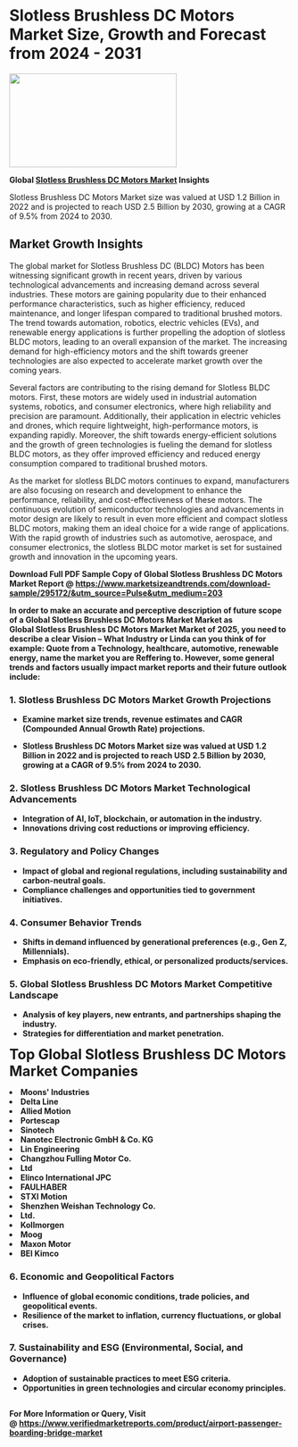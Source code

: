 <H1>Slotless Brushless DC Motors Market Size, Growth and Forecast from 2024 - 2031</H1><img class="aligncenter size-medium wp-image-584254" src="https://thirdeyenews.in/wp-content/uploads/2024/09/Global-Market-Research-300x168.jpeg" alt="" width="300" height="168" /><p><strong>Global&nbsp;<a href="https://www.marketsizeandtrends.com/download-sample/295172/&amp;utm_source=Pulse&amp;utm_medium=203">Slotless Brushless DC Motors Market</a> Insights</strong></p><p>Slotless Brushless DC Motors Market size was valued at USD 1.2 Billion in 2022 and is projected to reach USD 2.5 Billion by 2030, growing at a CAGR of 9.5% from 2024 to 2030.</p><p><h2>Market Growth Insights</h2> <p>The global market for Slotless Brushless DC (BLDC) Motors has been witnessing significant growth in recent years, driven by various technological advancements and increasing demand across several industries. These motors are gaining popularity due to their enhanced performance characteristics, such as higher efficiency, reduced maintenance, and longer lifespan compared to traditional brushed motors. The trend towards automation, robotics, electric vehicles (EVs), and renewable energy applications is further propelling the adoption of slotless BLDC motors, leading to an overall expansion of the market. The increasing demand for high-efficiency motors and the shift towards greener technologies are also expected to accelerate market growth over the coming years.</p> <p><strong></strong></p> <p>Several factors are contributing to the rising demand for Slotless BLDC motors. First, these motors are widely used in industrial automation systems, robotics, and consumer electronics, where high reliability and precision are paramount. Additionally, their application in electric vehicles and drones, which require lightweight, high-performance motors, is expanding rapidly. Moreover, the shift towards energy-efficient solutions and the growth of green technologies is fueling the demand for slotless BLDC motors, as they offer improved efficiency and reduced energy consumption compared to traditional brushed motors.</p> <p>As the market for slotless BLDC motors continues to expand, manufacturers are also focusing on research and development to enhance the performance, reliability, and cost-effectiveness of these motors. The continuous evolution of semiconductor technologies and advancements in motor design are likely to result in even more efficient and compact slotless BLDC motors, making them an ideal choice for a wide range of applications. With the rapid growth of industries such as automotive, aerospace, and consumer electronics, the slotless BLDC motor market is set for sustained growth and innovation in the upcoming years.</p> <p><strong></p><p><span class=""><strong>Download Full PDF Sample Copy of Global Slotless Brushless DC Motors Market Report</strong> @ <a href="https://www.marketsizeandtrends.com/download-sample/295172/&amp;utm_source=Pulse&amp;utm_medium=203" target="_blank">https://www.marketsizeandtrends.com/download-sample/295172/&amp;utm_source=Pulse&amp;utm_medium=203</a></span></p><p>In order to make an accurate and perceptive description of future scope of a Global&nbsp;Slotless Brushless DC Motors Market Market as Global&nbsp;Slotless Brushless DC Motors Market Market of 2025, you need to describe a clear Vision &ndash; What Industry or Linda can you think of for example: Quote from a Technology, healthcare, automotive, renewable energy, name the market you are Reffering to. However, some general trends and factors usually impact market reports and their future outlook include:</p><h3>1.&nbsp;<strong>Slotless Brushless DC Motors Market Growth Projections</strong></h3><ul><li>Examine market size trends, revenue estimates and CAGR (Compounded Annual Growth Rate) projections.</li><li><p>Slotless Brushless DC Motors Market size was valued at USD 1.2 Billion in 2022 and is projected to reach USD 2.5 Billion by 2030, growing at a CAGR of 9.5% from 2024 to 2030.</p></li></ul><h3>2.&nbsp;<strong>Slotless Brushless DC Motors Market Technological Advancements</strong></h3><ul><li>Integration of AI, IoT, blockchain, or automation in the industry.</li><li>Innovations driving cost reductions or improving efficiency.</li></ul><h3>3.&nbsp;<strong>Regulatory and Policy Changes</strong></h3><ul><li>Impact of global and regional regulations, including sustainability and carbon-neutral goals.</li><li>Compliance challenges and opportunities tied to government initiatives.</li></ul><h3>4.&nbsp;<strong>Consumer Behavior Trends</strong></h3><ul><li>Shifts in demand influenced by generational preferences (e.g., Gen Z, Millennials).</li><li>Emphasis on eco-friendly, ethical, or personalized products/services.</li></ul><h3>5.&nbsp;<strong>Global Slotless Brushless DC Motors Market Competitive Landscape</strong></h3><ul><li>Analysis of key players, new entrants, and partnerships shaping the industry.</li><li>Strategies for differentiation and market penetration.</li></ul><p data-pm-slice="1 1 []"><span style="color: inherit; font-family: inherit; font-size: 25px;">Top Global Slotless Brushless DC Motors Market Companies</span></p><div class="" data-test-id=""><p><li>Moons' Industries</li><li> Delta Line</li><li> Allied Motion</li><li> Portescap</li><li> Sinotech</li><li> Nanotec Electronic GmbH & Co. KG</li><li> Lin Engineering</li><li> Changzhou Fulling Motor Co.</li><li> Ltd</li><li> Elinco International JPC</li><li> FAULHABER</li><li> STXI Motion</li><li> Shenzhen Weishan Technology Co.</li><li> Ltd.</li><li> Kollmorgen</li><li> Moog</li><li> Maxon Motor</li><li> BEI Kimco</li></p></div><h3>6.&nbsp;<strong>Economic and Geopolitical Factors</strong></h3><ul><li>Influence of global economic conditions, trade policies, and geopolitical events.</li><li>Resilience of the market to inflation, currency fluctuations, or global crises.</li></ul><h3>7.&nbsp;<strong>Sustainability and ESG (Environmental, Social, and Governance)</strong></h3><ul><li>Adoption of sustainable practices to meet ESG criteria.</li><li>Opportunities in green technologies and circular economy principles.</li></ul><h2><strong style="font-size: 14px;">For More Information or Query, Visit @&nbsp;</strong><a style="background-color: #ffffff; font-size: 14px;" href="https://www.marketsizeandtrends.com/report/slotless-brushless-dc-motors-market/" target="_blank">https://www.verifiedmarketreports.com/product/airport-passenger-boarding-bridge-market</a></h2>
